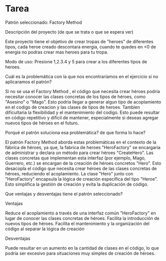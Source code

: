 # Tarea

Patrón seleccionado: Factory Method

Descripción del proyecto (de que se trata o que se espera ver)

Este proyecto tiene el objetivo de crear tropas de "heroes" de diferentes tipos, cada heroe creado descontara energia, cuando te quedes en <0 de energia no podras crear mas heroes para tu tropa.

Modo de uso: Presione 1,2.3.4 y 5 para crear a los diferentes tipos de heroes.

Cuál es la problemática con la que nos encontraríamos en el ejercicio si no aplicaramos el patrón?

Si no se usa el Factory Method , el código que necesita crear héroes podría necesitar conocer las clases concretas de los tipos de héroes, como "Asesino" o "Mago". Esto podria llegar a generar algun tipo de acoplamiento en el codigo de creacion y las clases de tipos de heroes. Tambien dificultaria la flexibilidad y el mantenimiento del codigo. Esto puede resultar en código repetitivo y difícil de mantener, especialmente si deseas agregar nuevos tipos de héroes en el futuro.

Porqué el patrón soluciona esa problemática? de que forma lo hace?

El patrón Factory Method aborda estas problemáticas en el contexto de la fábrica de héroes, ya que, la fabrica de heroes "HeroFactory" se encargaria de administrar y declara un método para crear héroes "CreateHero". Las clases concretas que implementan esta interfaz (por ejemplo, Mago, Guerrero, etc.) se encargan de la creación de héroes concretos "Hero". Esto desacopla el código que necesita crear héroes de las clases concretas de héroes, reduciendo el acoplamiento. La clase "Hero" junto con "HeroFactory" encapsula la lógica de creación específica del tipo "Heroe". Esto simplifica la gestión de creación y evita la duplicación de código.

Que ventajas y desventajas tiene el patrón seleccionado?

Ventajas

Reduce el acoplamiento a través de una interfaz común "HeroFactory" en lugar de conocer las clases concretas de héroes. Facilita la introducción de nuevos tipos de héroes. Facilita el mantenimiento y la organización del código al separar la lógica de creación

Desventajas

Puede resultar en un aumento en la cantidad de clases en el código, lo que podría ser excesivo para situaciones muy simples de creación de héroes.
